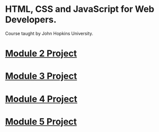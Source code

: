 # HTML, CSS and JavaScript for Web Developers.

Course taught by John Hopkins University.


# [Module 2 Project](https://alvarovillalbaa.github.io/HTML-CSS-JS-for-Web-Developers/Assignments/Module%202/index.html)


# [Module 3 Project](https://alvarovillalbaa.github.io/HTML-CSS-JS-for-Web-Developers/Assignments/Module%203/index.html)


# [Module 4 Project](https://alvarovillalbaa.github.io/HTML-CSS-JS-for-Web-Developers/Assignments/Module%204/index.html)


# [Module 5 Project](https://alvarovillalbaa.github.io/HTML-CSS-JS-for-Web-Developers/Assignments/Module%205/index.html)
